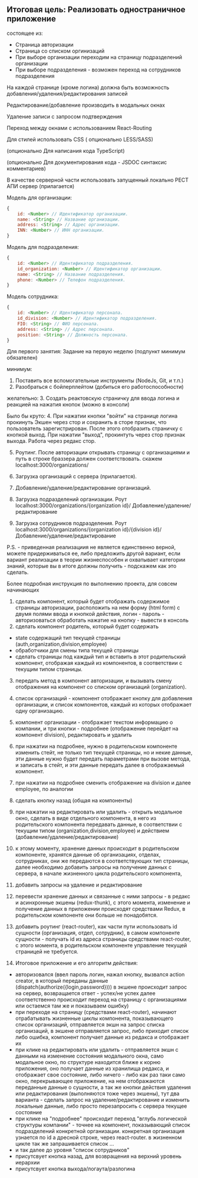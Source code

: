 ## Итоговая цель: Реализовать одностраничное приложение
состоящее из:
* Страница авторизации
* Страница со списком оргинизаций
* При выборе организации переходим на страницу подразделений организации
* При выборе подразделения - возможен переход на сотрудников подразделения

На каждой странице (кроме логина) должна быть возможность добавления/удаления/редактирования записей

Редактирование/добавление производить в модальных окнах

Удаление записи с запросом подтверждения

Переход между окнами с использованием React-Routing

Для стилей использовать CSS     ( опционально LESS/SASS)

(опционально Для написания кода TypeScript)

(опционально Для документирования кода - JSDOC синтаксис комментариев)

В качестве серверной части использовать запущенный локально РЕСТ АПИ сервер (прилагается)

Модель для организации:
```js
{
    id: <Number> // Идентификатор организации.
    name: <String> // Название организации.
    address: <String> // Адрес организации.
    INN: <Number> // ИНН организации.
}
 ```

Модель для подразделения:
```js
{
    id: <Number> // Идентификатор подразделения.
    id_organization: <Number> // Идентификатор организации.
    name: <String> // Название подразделения.
    phone: <Number> // Телефон подразделения.
}
 ```

Модель сотрудника:
```js
{
    id: <Number> // Идентификатор персонала.
    id_division: <Number> // Идентификатор подразделения.
    FIO: <String> // ФИО персонала.
    address: <String> // Адрес персонала.
    position: <String> // Должность персонала.
}
 ```


Для первого занятия:
Задание на первую неделю (подпункт минимум обязателен)

минимум:
1. Поставить все вспомогательные инструменты (NodeJs, Git, и т.п.)
2. Разобраться с бойлерплейтом (добиться его работоспособности)

желательно:
3. Создать реактовскую страничку для ввода логина и реакцией на нажатия кнопок (можно в консоли)

Было бы круто:
4. При нажатии кнопки "войти" на странице логина прокинуть Экшен через стор и сохранить в сторе признак,
что пользователь зарегистрирован. После этого отобразить страничку с кнопкой выход. При нажатии "выход",
прокинтуть через стор признак выхода. Работа через редакс стор.

5. Роутинг. После авторизации открывать страницу с организациями и путь в строке браззера должен соответствовать.
скажем localhost:3000/organizations/

6. Загрузка организаций с сервера (прилагается).

7. Добавление/удаление/редактирование организаций.

8. Загрузка подразделений организации. Роут localhost:3000/organizations/{organization id}/
Добавление/удаление/редактирование

9. Загрузка сотрудников подразделения. Роут localhost:3000/organizations/{organization id}/{division id}/
Добавление/удаление/редактирование


P.S. - приведенная реализациия не является единственно верной, можете придерживаться ее, либо предложить другой вариант,
если вариант реализации в теории жизнеспособен и охватывает категории знаний, которые вы в итоге должны получить - подскажем как это сделать.


Более подробная инструкция по выполнению проекта, для совсем начинающих

1. сделать компонент, который будет отображать содержимое страницы авторизации, расположить на нем форму (html form) с двумя полями ввода и кнопкой действия,
логин - пароль - авторизоваться
обработать нажатие на кнопку - вывести в консоль
2. сделать компонент родитель, который будет содержать
- state содержащий тип текущей страницы (auth,organization,division,employee)
- обработчики для смены типа текущей страницы
- сделать страницы под каждый тип и вставить в этот родительский компонент, отображая каждый из компонентов, в соответствии с текущим типом страницы.
3. передать метод в компонент авторизации, и вызывать смену отображения на компонент со списком организаций (organization).
4. список организаций - компонент отображает кнопку для добавления организации, и список компонентов, каждый из которых отображает одну организацию.
5. компонент организации - отображает текстом информацию о компании, и три кнопки - подробнее (отображение перейдет на компонент division),
 редактировать и удалить
6. при нажатии на подробнее, нужно в родительском компоненте изменить стейт, не только тип текущей страницы, но и некие данные,
эти данные нужно будет передать параметрами при вызове метода, и записать в стейт, и эти данные передать далее в отображаемый компонент.

7. при нажатии на подробнее сменить отображение на division и далее employee, по аналогии
8. сделать кнопку назад (общая на компоненты)

9. при нажатии на редактировать или удалить - открыть модальное окно, сделать в виде отдельного компонента,
в него из родительского компонента передавать данные,
в соответствии с текущим типом (organization,division,employee) и действием (добавление/удаление/редактирование)

10. к этому моменту, хранение данных происходит в родительском компоненте, хранятся данные об организациях, отделах, сотрудниках,
они же передаются в соответствующих тип страницы, далее необходимо добавить запросы на получение данных с сервера, в начале жизненного цикла родительского компонента,
11. добавить запросы на удаление и редактирование
12. перевести хранение данных и связанные с ними запросы - в редакс и асинхронные экшены (redux-thunk),
с этого момента, изменение и получение данных в приложении происходят средствами Redux, в родительском компоненте они больше не понадобятся.

13. добавить роутинг (react-router), как части пути использовать id сущности (организация, отдел, сотрудник),
в самом компоненте сущности - получать id из адреса страницы средствами react-router,
с этого момента, в родительском компоненте управление текущей страницей не требуется.

14. Итоговое приложение и его алгоритм действия:
- авторизовался (ввел пароль логин, нажал кнопку, вызвался action creator, в который переданы данные (dispatch(authorize({login,password})))
 в экшене происходит запрос на сервер, возвращается ответ - успех/не успех
 далее соответственно происходит переход на страницу с организациями или остаемся там же и показываем ошибку)
- при переходе на страницу (средствами react-router), начинают отрабатывать жизненные циклы компонента, показывающего список организаций,
 отправляется экшн на запрос списка организаций, в экшене отправляется запрос, либо приходит список либо ошибка,
 компонент получает данные из редакса и отображает их
- при клике на редактировать или удалить - отправляется экшн с данными на изменение состояния модального окна,
 само модальное окно, по структуре находится ближе к корню приложения, оно получает данные из хранилища редакса, и отображает свое состояние,
 либо ничего - либо как раз таки само окно, перекрывающее приложение, на нем отображаются переданные данные о сущности,
 а так же кнопки действия удаления или редактирования (выполняются тоже через экшены),
 тут два варианта - сделать запрос на удаление/редактирование и изменить локальные данные, либо просто перезапросить с сервера текущее состояние
- при клике на "подробнее" происходит переход "вглубь логической структуры компании" - точнее на компонент, показывающий список подразделений
 конкретной организации.
 конкретная организация узнается по id а дресной строке, через react-router.
 в жизненном цикле так же запрашивается список ...
- и так далее до уровня "список сотрудников"
- присутсвует кнопка назад, для возвращения на верхний уровень иерархии
- присутсвует кнопка выхода/логаута/разлогина

